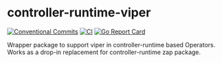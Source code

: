 # controller-runtime-viper

[![Conventional Commits][conventional-commits-img]][conventional-commits]
[![CI][CI-img]][CI]
[![Go Report Card][report-card-img]][report-card]

Wrapper package to support viper in controller-runtime based Operators. Works as a drop-in replacement for controller-runtime zap package.

[CI-img]: https://github.com/statnett/controller-runtime-viper/actions/workflows/ci.yml/badge.svg
[CI]: https://github.com/statnett/controller-runtime-viper/actions/workflows/ci.yml
[conventional-commits-img]: https://img.shields.io/badge/Conventional%20Commits-1.0.0-%23FE5196?logo=conventionalcommits&logoColor=white
[conventional-commits]: https://conventionalcommits.org
[report-card-img]: https://goreportcard.com/badge/github.com/statnett/controller-runtime-viper
[report-card]: https://goreportcard.com/report/github.com/statnett/controller-runtime-viper
